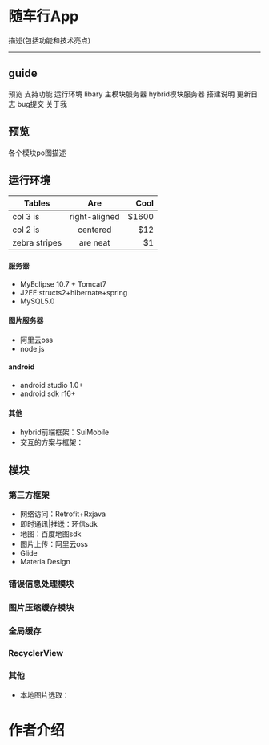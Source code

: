 # 随车行App

描述(包括功能和技术亮点)

----------
## guide
预览
支持功能
运行环境
libary
主模块服务器
hybrid模块服务器
搭建说明
更新日志
bug提交
关于我


## 预览
各个模块po图描述

## 运行环境 

| Tables        | Are           | Cool  |
| ------------- |:-------------:| -----:|
| col 3 is      | right-aligned | $1600 |
| col 2 is      | centered      |   $12 |
| zebra stripes | are neat      |    $1 |

#### 服务器 
 - MyEclipse 10.7 + Tomcat7
 - J2EE:structs2+hibernate+spring
 - MySQL5.0 
 
#### 图片服务器 
 - 阿里云oss
 - node.js    
 
#### android 
 - android studio 1.0+
 - android sdk r16+  
 
#### 其他   
 - hybrid前端框架：SuiMobile
 - 交互的方案与框架：


## 模块  
### 第三方框架
 - 网络访问：Retrofit+Rxjava
 - 即时通讯|推送：环信sdk
 - 地图：百度地图sdk
 - 图片上传：阿里云oss
 - Glide
 - Materia Design

### 错误信息处理模块  
### 图片压缩缓存模块  
### 全局缓存  
### RecyclerView  
### 其他
 - 本地图片选取：
# 作者介绍



